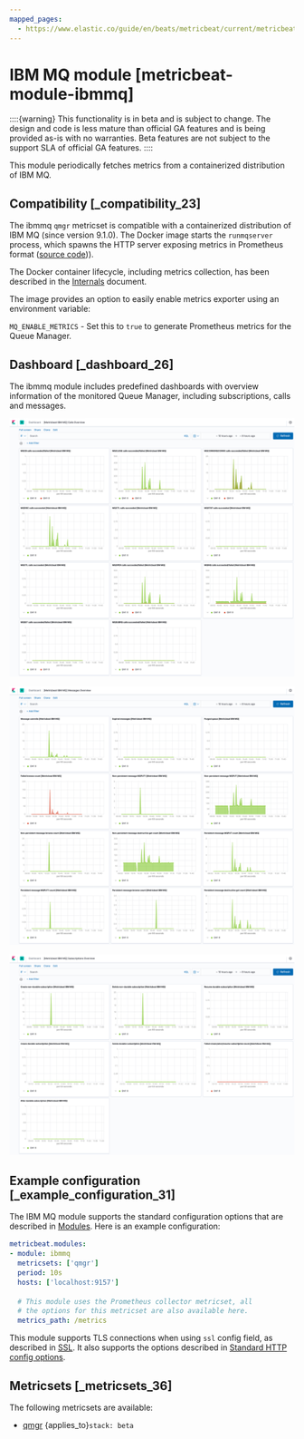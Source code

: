 ```yaml
---
mapped_pages:
  - https://www.elastic.co/guide/en/beats/metricbeat/current/metricbeat-module-ibmmq.html
---
```


# IBM MQ module [metricbeat-module-ibmmq]

::::{warning}
This functionality is in beta and is subject to change. The design and code is less mature than official GA features and is being provided as-is with no warranties. Beta features are not subject to the support SLA of official GA features.
::::


This module periodically fetches metrics from a containerized distribution of IBM MQ.


## Compatibility [_compatibility_23]

The ibmmq `qmgr` metricset is compatible with a containerized distribution of IBM MQ (since version 9.1.0). The Docker image starts the `runmqserver` process, which spawns the HTTP server exposing metrics in Prometheus format ([source code](https://github.com/ibm-messaging/mq-container/blob/9.1.0/internal/metrics/metrics.go))).

The Docker container lifecycle, including metrics collection, has been described in the [Internals](https://github.com/ibm-messaging/mq-container/blob/9.1.0/docs/internals.md) document.

The image provides an option to easily enable metrics exporter using an environment variable:

`MQ_ENABLE_METRICS` - Set this to `true` to generate Prometheus metrics for the Queue Manager.


## Dashboard [_dashboard_26]

The ibmmq module includes predefined dashboards with overview information of the monitored Queue Manager, including subscriptions, calls and messages.

![metricbeat ibmmq calls](images/metricbeat-ibmmq-calls.png)

![metricbeat ibmmq messages](images/metricbeat-ibmmq-messages.png)

![metricbeat ibmmq subscriptions](images/metricbeat-ibmmq-subscriptions.png)


## Example configuration [_example_configuration_31]

The IBM MQ module supports the standard configuration options that are described in [Modules](/reference/metricbeat/configuration-metricbeat.md). Here is an example configuration:

```yaml
metricbeat.modules:
- module: ibmmq
  metricsets: ['qmgr']
  period: 10s
  hosts: ['localhost:9157']

  # This module uses the Prometheus collector metricset, all
  # the options for this metricset are also available here.
  metrics_path: /metrics
```

This module supports TLS connections when using `ssl` config field, as described in [SSL](/reference/metricbeat/configuration-ssl.md). It also supports the options described in [Standard HTTP config options](/reference/metricbeat/configuration-metricbeat.md#module-http-config-options).


## Metricsets [_metricsets_36]

The following metricsets are available:

* [qmgr](/reference/metricbeat/metricbeat-metricset-ibmmq-qmgr.md)  {applies_to}`stack: beta`
